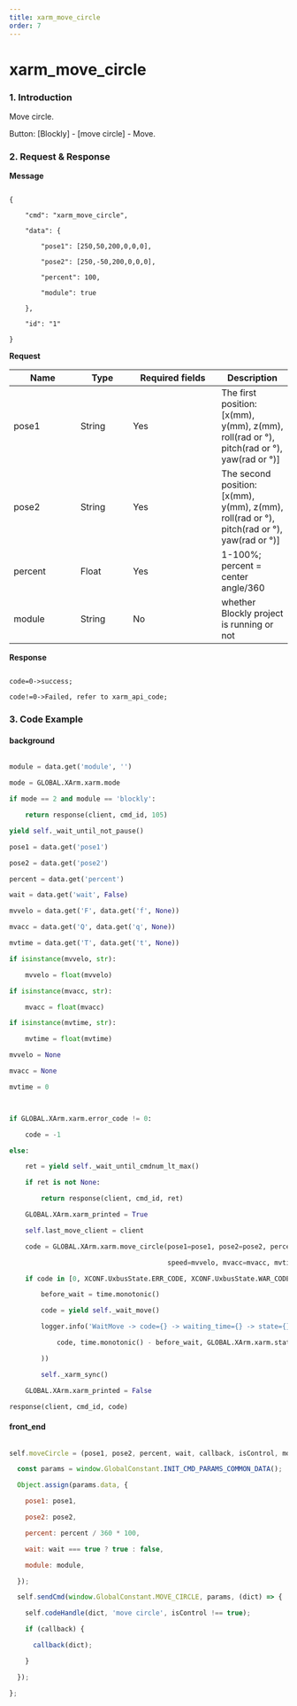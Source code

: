 ```yaml
---
title: xarm_move_circle
order: 7
---
```

# xarm_move_circle



### 1. Introduction



Move circle.



Button: \[Blockly] - \[move circle] - Move.



### 2. Request & Response



**Message**



```

{

    "cmd": "xarm_move_circle",

    "data": {

        "pose1": [250,50,200,0,0,0],

        "pose2": [250,-50,200,0,0,0],

        "percent": 100, 

        "module": true

    },

    "id": "1"

}

```

**Request**



<table data-full-width="true"><thead><tr><th width="105">Name</th><th width="79">Type</th><th width="144">Required fields</th><th>Description</th></tr></thead><tbody><tr><td>pose1</td><td>String</td><td>Yes</td><td>The first position: [x(mm), y(mm), z(mm), roll(rad or °), pitch(rad or °), yaw(rad or °)]</td></tr><tr><td>pose2</td><td>String</td><td>Yes</td><td>The second position: [x(mm), y(mm), z(mm), roll(rad or °), pitch(rad or °), yaw(rad or °)]</td></tr><tr><td>percent</td><td>Float</td><td>Yes</td><td>1-100%; percent = center angle/360</td></tr><tr><td>module</td><td>String</td><td>No</td><td>whether Blockly project is running or not</td></tr></tbody></table>





**Response**



```

code=0->success;

code!=0->Failed, refer to xarm_api_code;

```





### 3. Code Example



#### background



```python

module = data.get('module', '')

mode = GLOBAL.XArm.xarm.mode

if mode == 2 and module == 'blockly':

    return response(client, cmd_id, 105)

yield self._wait_until_not_pause()

pose1 = data.get('pose1')

pose2 = data.get('pose2')

percent = data.get('percent')

wait = data.get('wait', False)

mvvelo = data.get('F', data.get('f', None))

mvacc = data.get('Q', data.get('q', None))

mvtime = data.get('T', data.get('t', None))

if isinstance(mvvelo, str):

    mvvelo = float(mvvelo)

if isinstance(mvacc, str):

    mvacc = float(mvacc)

if isinstance(mvtime, str):

    mvtime = float(mvtime)

mvvelo = None

mvacc = None

mvtime = 0



if GLOBAL.XArm.xarm.error_code != 0:

    code = -1

else:

    ret = yield self._wait_until_cmdnum_lt_max()

    if ret is not None:

        return response(client, cmd_id, ret)

    GLOBAL.XArm.xarm_printed = True

    self.last_move_client = client

    code = GLOBAL.XArm.xarm.move_circle(pose1=pose1, pose2=pose2, percent=percent,

                                        speed=mvvelo, mvacc=mvacc, mvtime=mvtime, wait=False)

    if code in [0, XCONF.UxbusState.ERR_CODE, XCONF.UxbusState.WAR_CODE] and wait:

        before_wait = time.monotonic()

        code = yield self._wait_move()

        logger.info('WaitMove -> code={} -> waiting_time={} -> state={}'.format(

            code, time.monotonic() - before_wait, GLOBAL.XArm.xarm.state

        ))

        self._xarm_sync()

    GLOBAL.XArm.xarm_printed = False

response(client, cmd_id, code)

```



#### front\_end



```javascript

self.moveCircle = (pose1, pose2, percent, wait, callback, isControl, module) => {

  const params = window.GlobalConstant.INIT_CMD_PARAMS_COMMON_DATA();

  Object.assign(params.data, {

    pose1: pose1,

    pose2: pose2,

    percent: percent / 360 * 100,

    wait: wait === true ? true : false,

    module: module,

  });

  self.sendCmd(window.GlobalConstant.MOVE_CIRCLE, params, (dict) => {

    self.codeHandle(dict, 'move circle', isControl !== true);

    if (callback) {

      callback(dict);

    }

  });

};

```
